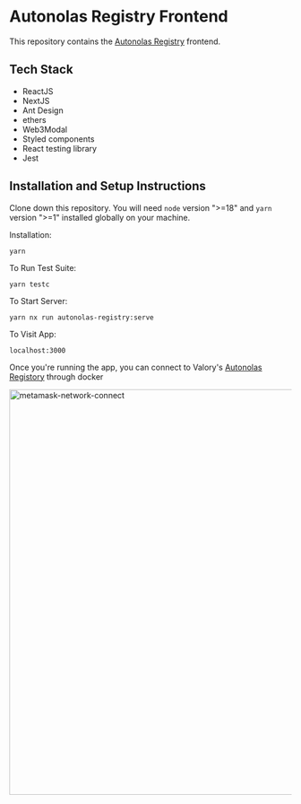 # Autonolas Registry Frontend
This repository contains the [Autonolas Registry](https://registry.olas.network/) frontend.

## Tech Stack
- ReactJS
- NextJS
- Ant Design
- ethers
- Web3Modal
- Styled components
- React testing library
- Jest


## Installation and Setup Instructions

Clone down this repository. You will need `node` version ">=18" and `yarn` version ">=1" installed globally on your machine.

Installation:

`yarn`

To Run Test Suite:

`yarn testc`

To Start Server:

`yarn nx run autonolas-registry:serve`

To Visit App:

`localhost:3000`

Once you're running the app, you can connect to Valory's [Autonolas Registory](https://github.com/valory-xyz/autonolas-registries) through docker

<img width="723" alt="metamask-network-connect" src="https://user-images.githubusercontent.com/22061815/201097646-f9f6f1e5-ac89-4260-8a26-7ade8d20bd2d.png">
